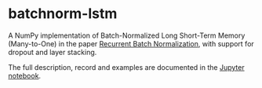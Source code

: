 # batchnorm-lstm

A NumPy implementation of Batch-Normalized Long Short-Term Memory (Many-to-One) in the paper [Recurrent Batch Normalization](https://arxiv.org/abs/1603.09025), with support for dropout and layer stacking. 

The full description, record and examples are documented in the [Jupyter notebook](Many-to-one_LSTM.ipynb).
